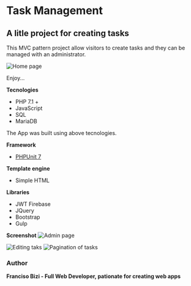 # Task Management
## A litle project for creating tasks

This MVC pattern project allow visitors to create tasks and they can be managed with an administrator.

![Home page]()

Enjoy...

**Tecnologies**
- PHP 7.1 +
- JavaScript 
- SQL
- MariaDB

The App was built using above tecnologies.

**Framework**

- [PHPUnit 7](https://phpunit.de/)

**Template engine** 

- Simple HTML

**Libraries**

- JWT Firebase 
- JQuery 
- Bootstrap
- Gulp

**Screenshot**
![Admin page]()

![Editing taks]()
![Pagination of tasks]()

### Author
**Franciso Bizi - Full Web Developer, pationate for creating web apps**

